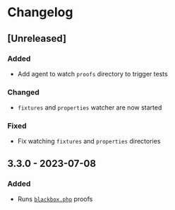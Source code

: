 # Changelog

## [Unreleased]

### Added

- Add agent to watch `proofs` directory to trigger tests

### Changed

- `fixtures` and `properties` watcher are now started

### Fixed

- Fix watching `fixtures` and `properties` directories

## 3.3.0 - 2023-07-08

### Added

- Runs [`blackbox.php`](https://github.com/Innmind/BlackBox) proofs
